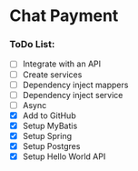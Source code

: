 # Chat Payment

### ToDo List:
- [ ] Integrate with an API
- [ ] Create services
- [ ] Dependency inject mappers
- [ ] Dependency inject service
- [ ] Async
- [x] Add to GitHub
- [x] Setup MyBatis
- [x] Setup Spring
- [x] Setup Postgres
- [x] Setup Hello World API
